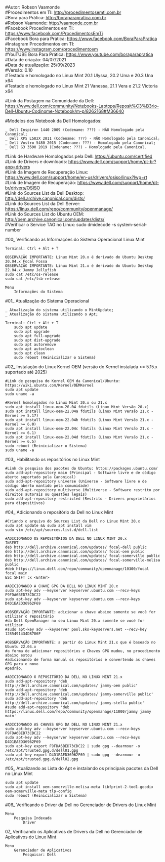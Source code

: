 #Autor: Robson Vaamonde<br>
#Procedimentos em TI: http://procedimentosemti.com.br<br>
#Bora para Prática: http://boraparapratica.com.br<br>
#Robson Vaamonde: http://vaamonde.com.br<br>
#Facebook Procedimentos em TI: https://www.facebook.com/ProcedimentosEmTi<br>
#Facebook Bora para Prática: https://www.facebook.com/BoraParaPratica<br>
#Instagram Procedimentos em TI: https://www.instagram.com/procedimentoem<br>
#YouTUBE Bora Para Prática: https://www.youtube.com/boraparapratica<br>
#Data de criação: 04/07/2021<br>
#Data de atualização: 25/09/2023<br>
#Versão: 0.10<br>
#Testado e homologado no Linux Mint 20.1 Ulyssa, 20.2 Uma e 20.3 Una x64<br>
#Testado e homologado no Linux Mint 21 Vanessa, 21.1 Vera e 21.2 Victoria x64

#Link da Postagem na Comunidade da Dell: https://www.dell.com/community/Notebooks-Laptops/Reposit%C3%B3rio-Dell-Ubuntu-Codinome-Notebook/m-p/8262168#M36640

#Modelos dos Notebook da Dell Homologados:

	_ Dell Inspiron 1440 2009 (Codename: ???) - NÃO Homologado pela Canonical;
	_ Dell XPS L502X 2011 (Codename: ???) - NÃO Homologado pela Canonical;
	_ Dell Vostro 5480 2015 (Codename: ???) - Homologado pela Canonical;
	_ Dell G3 3590 2019 (Codename: ???) - Homologado pela Canonical.

#Link de Hardware Homologados pela Dell: https://ubuntu.com/certified<br>
#Link de Drivers e downloads: https://www.dell.com/support/home/pt-br?app=drivers<br>
#Link da Imagem de Recuperação Linux: https://www.dell.com/support/home/en-us/drivers/osiso/linux?lwp=rt<br>
#Link de Imagem de Recuperação: https://www.dell.com/support/home/pt-br/drivers/OSISO<br>
#Link do Sources List da Dell Desktop: http://dell.archive.canonical.com/dists/<br>
#Link do Sources List da Dell Server: https://linux.dell.com/repo/community/openmanage/<br>
#Link do Sources List do Ubuntu OEM: http://oem.archive.canonical.com/updates/dists/<br>
#Verificar o Service TAG no Linux: sudo dmidecode -s system-serial-number

#00_ Verificando as Informações do Sistema Operacional Linux Mint<br>

	Terminal: Ctrl + Alt + T

	OBSERVAÇÃO IMPORTANTE: Linux Mint 20.x é derivado do Ubuntu Desktop 20.04.x Focal Fossa 
	OBSERVAÇÃO IMPORTANTE: Linux Mint 21.x é derivado do Ubuntu Desktop 22.04.x Jammy Jellyfish
	sudo cat /etc/os-release
	sudo cat /etc/lsb-release

	Menu
		Informações do Sistema
		
#01_ Atualização do Sistema Operacional<br>

	_ Atualização do sistema utilizando o MintUpdate;
	_ Atualização do sistema utilizando o Apt;

	Terminal: Ctrl + Alt + T
		sudo apt update
		sudo apt upgrade
		sudo apt full-upgrade
		sudo apt dist-upgrade
		sudo apt autoremove
		sudo apt autoclean
		sudo apt clean
		sudo reboot (Reinicializar o Sistema)

#02_ Instalação do Linux Kernel OEM (versão do Kernel instalada >= 5.15.x suportado até 2025)<br>

	#Link de pesquisa do Kernel OEM da Canonical/Ubuntu: https://wiki.ubuntu.com/Kernel/OEMKernel
	sudo apt update
	sudo uname -a
	
	#Kernel homologados no Linux Mint 20.x ou 21.x
	sudo apt install linux-oem-20.04 fdutils (Linux Mint Versão 20.x)
	sudo apt install linux-oem-22.04a fdutils (Linux Mint Versão 21.x - Kernel >= 5.17)
	sudo apt install linux-oem-22.04b fdutils (Linux Mint Versão 21.x - Kernel >= 6.0)
	sudo apt install linux-oem-22.04c fdutils (Linux Mint Versão 21.x - Kernel >= 6.1)
	sudo apt install linux-oem-22.04d fdutils (Linux Mint Versão 21.x - Kernel >= 6.5)
	sudo reboot (Reinicializar o Sistema)
	sudo uname -a

#03_ Habilitando os repositórios no Linux Mint<br>

	#Link de pesquisa dos pacotes do Ubuntu: https://packages.ubuntu.com/
	sudo add-apt-repository main (Principal - Software livre e de código aberto suportado pela Canonical)
	sudo add-apt-repository universe (Universe - Software livre e de código aberto mantido pela comunidade)
	sudo add-apt-repository multiverse (Multiverse - Software restrito por direitos autorais ou questões legais)
	sudo add-apt-repository restricted (Restrito - Drivers proprietários para dispositivos)

#04_ Adicionando o repositório da Dell no Linux Mint<br>	

	#Criando o arquivo do Sources List da Dell no Linux Mint 20.x
	sudo apt update && sudo apt install vim
	sudo vim /etc/apt/sources.list.d/dell.list

	#ADICIONANDO OS REPOSITÓRIOS DA DELL NO LINUX MINT 20.x	
	INSERT
	deb http://dell.archive.canonical.com/updates/ focal-dell public
	deb http://dell.archive.canonical.com/updates/ focal-oem public
	deb http://dell.archive.canonical.com/updates/ focal-somerville public
	deb http://dell.archive.canonical.com/updates/ focal-somerville-melisa public
	#deb https://linux.dell.com/repo/community/openmanage/10300/focal focal main
	ESC SHIFT :x <Enter>

	#ADICIONANDO A CHAVE GPG DA DELL NO LINUX MINT 20.x
	sudo apt-key adv --keyserver keyserver.ubuntu.com --recv-keys F9FDA6BED73CDC22
	sudo apt-key adv --keyserver keyserver.ubuntu.com --recv-keys D4D1EAED36962F69
	
	#OBSERVAÇÃO IMPORTANTE: adicionar a chave abaixo somente se você for utilizar o repositório
	#da Dell OpenManager no seu Linux Mint 20.x somente se você for utilizar.
	#sudo apt-key adv --keyserver pool.sks-keyservers.net --recv-key 1285491434D8786F

	#OBSERVAÇÃO IMPORTANTE: a partir do Linux Mint 21.x que é baseado no Ubuntu 22.04.x
	#a forma de adicionar repositórios e Chaves GPG mudou, no procedimento abaixo estou
	#adicionando de forma manual os repositórios e convertendo as chaves GPG para o novo
	#padrão.
	
	#ADICIONANDO O REPOSITÓRIO DA DELL NO LINUX MINT 21.x
	sudo add-apt-repository 'deb http://dell.archive.canonical.com/updates/ jammy-oem public'
	sudo add-apt-repository 'deb http://dell.archive.canonical.com/updates/ jammy-somerville public'
	sudo add-apt-repository 'deb http://dell.archive.canonical.com/updates/ jammy-stella public'
	#sudo add-apt-repository 'deb https://linux.dell.com/repo/community/openmanage/11000/jammy jammy main'

	#ADICIONANDO AS CHAVES GPG DA DELL NO LINUX MINT 21.x
	sudo apt-key adv --keyserver keyserver.ubuntu.com --recv-keys F9FDA6BED73CDC22
	sudo apt-key adv --keyserver keyserver.ubuntu.com --recv-keys D4D1EAED36962F69
	sudo apt-key export F9FDA6BED73CDC22 | sudo gpg --dearmour -o /etc/apt/trusted.gpg.d/dell01.gpg
	sudo apt-key export D4D1EAED36962F69 | sudo gpg --dearmour -o /etc/apt/trusted.gpg.d/dell02.gpg

#05_ Atualizando as Lista do Apt e instalando os principais pacotes da Dell no Linux Mint

	sudo apt update
	sudo apt install oem-somerville-melisa-meta libfprint-2-tod1-goodix oem-somerville-meta tlp-config
	sudo reboot (Reinicializar o Sistema)

#06_ Verificando o Driver da Dell no Gerenciador de Drivers do Linux Mint

	Menu
		Pesquisa Indexada
			Driver

07_ Verificando os Aplicativos de Drivers da Dell no Gerenciador de Aplicativos do Linux Mint

	Menu
		Gerenciador de Aplicativos
			Pesquisar: Dell